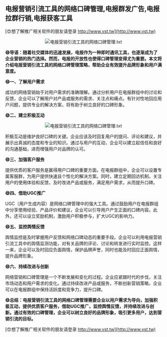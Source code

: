 ## **电报营销引流工具的网络口碑管理,电报群发广告,电报拉群行销,电报获客工具**

[😍想了解推广相关软件的朋友请登录 http://www.vst.tw](http://www.vst.tw)

 <center><img src="https://vst.tw/MP4/tuiguang/png/2.png" alt="电报营销引流工具的网络口碑管理.txt"></center>

**😄导语：随着社交媒体的迅速发展，电报作为一种即时通讯工具，也逐渐成为了企业营销的热门选择。然而，电报的开放性也使得口碑管理变得尤为重要。本文将介绍电报营销引流工具的网络口碑管理策略，帮助企业有效提升品牌形象和用户满意度。**

**😄一、了解用户需求**

成功的网络营销始于对用户需求的准确理解。通过分析用户在电报群组中的讨论和反馈，企业可以了解用户对产品或服务的需求、关注点和痛点。有针对性地回应用户问题，提供专业的解决方案，将有助于树立良好的口碑形象。

**😄二、建立积极互动**

 <center><img src="https://vst.tw/MP4/tuiguang/png/1.png" alt="电报营销引流工具的网络口碑管理.txt"></center>

积极互动是维护良好口碑的关键。企业应该及时回复用户的提问、评论和建议，并展示出真诚的态度和专业的知识。通过与用户的互动，企业可以建立起信任和良好的沟通基础，进而增强用户对品牌的认可。

**😄三、加强客户服务**

提供优质的客户服务是赢得用户口碑的重要方面。在电报群组中，企业可以设置专属客服群，为用户提供快速且个性化的解决方案。同时，建立定期回访机制，关注用户的使用体验和反馈，及时改进产品或服务，满足用户需求，从而提升口碑。

**😄四、借助UGC推广**

UGC（用户生成内容）是网络口碑管理中的强大工具。通过鼓励用户在电报群组中分享使用经验、产品评价和建议，企业可以引导用户产生正面的口碑内容。此外，还可以设立奖励机制，激励用户积极参与，扩大UGC的影响力。

**😄五、监控舆情反馈**

舆情监控是及时掌握用户反馈和网络口碑动态的重要手段。企业可以利用电报营销引流工具中的舆情监测功能，对有关品牌的评论、讨论和转发进行实时监控。这样一来，企业可以及时回应负面舆情，保护品牌声誉，同时也能及时回应正面舆情，提升品牌形象。

**😄六、持续改进与创新**

网络营销和口碑管理是一个不断发展和变化的过程。企业应紧跟时代的步伐，关注市场动态和用户需求的变化。通过持续改进产品或服务，不断创新营销策略，企业可以在电报群组中保持活跃度和竞争力，提升口碑。

**😄总结：电报营销引流工具的网络口碑管理需要企业以用户需求为导向，加强积极互动，提供优质客户服务，借助UGC推广，监控舆情反馈，并持续改进与创新。通过有效的口碑管理，企业可以树立良好的品牌形象，吸引更多用户，达到营销引流的目标。**

[😍想了解推广相关软件的朋友请登录 http://www.vst.tw](http://www.vst.tw)



